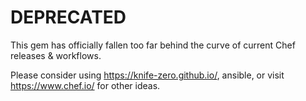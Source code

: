 # DEPRECATED

This gem has officially fallen too far behind the curve of current Chef releases & workflows.

Please consider using https://knife-zero.github.io/, ansible, or visit https://www.chef.io/ for other ideas.
